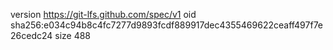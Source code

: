 version https://git-lfs.github.com/spec/v1
oid sha256:e034c94b8c4fc7277d9893fcdf889917dec4355469622ceaff497f7e26cedc24
size 488
